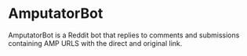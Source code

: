 # AmputatorBot
AmputatorBot is a Reddit bot that replies to comments and submissions containing AMP URLS with the direct and original link.
